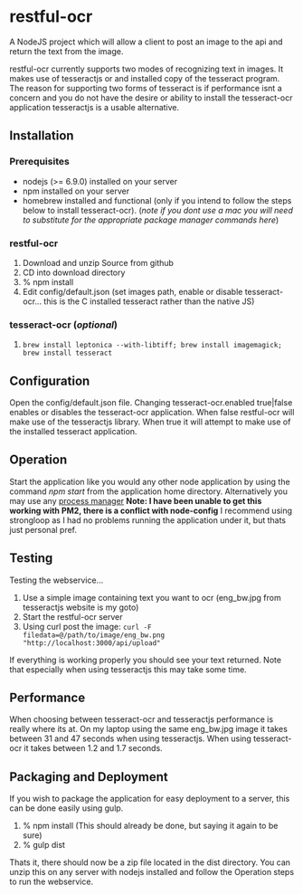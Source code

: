 # restful-ocr
A NodeJS project which will allow a client to post an image to the api and return the text from the image.

restful-ocr currently supports two modes of recognizing text in images. It makes use of tesseractjs or and installed copy of the tesseract program. The reason for supporting two forms of tesseract is if performance isnt a concern and you do not have the desire or ability to install the tesseract-ocr application tesseractjs is a usable alternative.

## Installation
### Prerequisites
* nodejs (>= 6.9.0) installed on your server
* npm installed on your server
* homebrew installed and functional (only if you intend to follow the steps below to install tesseract-ocr). (_note if you dont use a mac you will need to substitute for the appropriate package manager commands here_)

### restful-ocr
1. Download and unzip Source from github
2. CD into download directory
3. % npm install
4. Edit config/default.json (set images path, enable or disable tesseract-ocr... this is the C installed tesseract rather than the native JS)


### tesseract-ocr (_optional_)
1. `brew install leptonica --with-libtiff; brew install imagemagick; brew install tesseract`

## Configuration
Open the config/default.json file. Changing tesseract-ocr.enabled true|false enables or disables the tesseract-ocr application. When false restful-ocr will make use of the tesseractjs library. When true it will attempt to make use of the installed tesseract application.

## Operation
Start the application like you would any other node application by using the command _npm start_ from the application home directory. Alternatively you may use any [process manager](http://expressjs.com/en/advanced/pm.html)
__Note: I have been unable to get this working with PM2, there is a conflict with node-config__
I recommend using strongloop as I had no problems running the application under it, but thats just personal pref.

## Testing
Testing the webservice...
1. Use a simple image containing text you want to ocr (eng_bw.jpg from tesseractjs website is my goto)
2. Start the restful-ocr server
3. Using curl post the image: `curl -F filedata=@/path/to/image/eng_bw.png "http://localhost:3000/api/upload"`

If everything is working properly you should see your text returned. Note that especially when using tesseractjs this may take some time.


## Performance
When choosing between tesseract-ocr and tesseractjs performance is really where its at. On my laptop using the same eng_bw.jpg image it takes between 31 and 47 seconds when using tesseractjs. When using tesseract-ocr it takes between 1.2 and 1.7 seconds.

## Packaging and Deployment
If you wish to package the application for easy deployment to a server, this can be done easily using gulp.

1. % npm install (This should already be done, but saying it again to be sure)
2. % gulp dist

Thats it, there should now be a zip file located in the dist directory. You can unzip this on any server with nodejs installed and follow the Operation steps to run the webservice.
